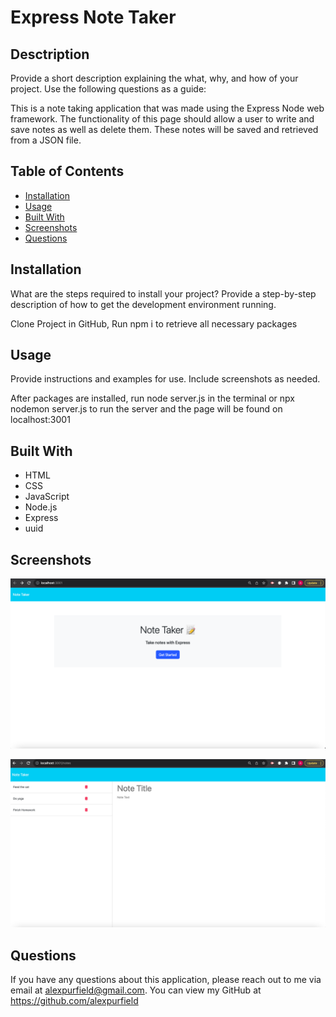 # Express Note Taker

  ## Desctription
  Provide a short description explaining the what, why, and how of your project. Use the following questions as a guide:

  This is a note taking application that was made using the Express Node web framework. The functionality of this page should allow a user to write and save notes as well as delete them. These notes will be saved and retrieved from a JSON file. 

  ## Table of Contents
  * [Installation](#Installation)
  * [Usage](#Usage)
  * [Built With](#BuiltWith)
  * [Screenshots](#Screenshots)
  * [Questions](#Questions)

  ## Installation
  What are the steps required to install your project? Provide a step-by-step description of how to get the development environment running.

  Clone Project in GitHub, Run npm i to retrieve all necessary packages

  ## Usage
  Provide instructions and examples for use. Include screenshots as needed.

  After packages are installed, run node server.js in the terminal or npx nodemon server.js to run the server and the page will be found on localhost:3001

  ## Built With
  * HTML
  * CSS
  * JavaScript
  * Node.js
  * Express
  * uuid

  ## Screenshots
![Alt text](./images/image.png)

![Alt text](./images/image-1.png)

  ## Questions

  If you have any questions about this application, please reach out to me via email at alexpurfield@gmail.com. You can view my GitHub at https://github.com/alexpurfield





